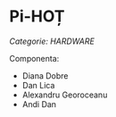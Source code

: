 Pi-HOȚ
======

*Categorie: HARDWARE*

Componenta:
 - Diana Dobre
 - Dan Lica
 - Alexandru Georoceanu
 - Andi Dan
